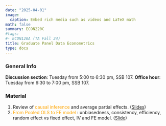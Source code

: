 ```yaml
---
date: "2025-04-01"
image:
  caption: Embed rich media such as videos and LaTeX math
math: false
summary: ECON220C
#tags:
#- ECON120A (TA Fall 24)
title: Graduate Panel Data Econometrics
type: docs
---
```

### General Info 
__Discussion section__: Tuesday from 5:00 to 6:30 pm, SSB 107. __Office hour__: Tuesday from 6:30 to 7:00 pm, SSB 107. 

### Material 
1. Review of <span style="color: orange;"> causal inference </span> and average partial effects. ([Slides](https://lapobini.github.io/discussion/ECON220C_spring25/ds1.pdf))
2. <span style="color: orange;"> From Pooled OLS to FE model </span> : unbiasedness, consistency, efficiency, random effect vs fixed effect, IV and FE model. ([Slide](https://lapobini.github.io/discussion/ECON220C_spring25/ds2.pdf))
